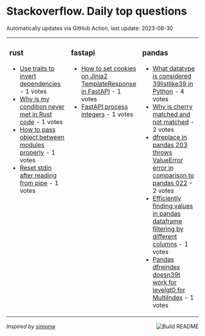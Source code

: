 # Stackoverflow. Daily top questions 

Automatically updates via GitHub Action, last update: <!-- date starts -->2023-08-30<!-- date ends -->


<table><tr><td valign="top" width="33%">

### rust
<!-- rust starts -->
* [Use traits to invert dependencies](https://stackoverflow.com/questions/77008461/use-traits-to-invert-dependencies) - 1 votes
* [Why is my condition never met in Rust code](https://stackoverflow.com/questions/77010557/why-is-my-condition-never-met-in-rust-code) - 1 votes
* [How to pass object between modules properly](https://stackoverflow.com/questions/77007565/how-to-pass-object-between-modules-properly) - 1 votes
* [Reset stdin after reading from pipe](https://stackoverflow.com/questions/76999756/reset-stdin-after-reading-from-pipe) - 1 votes
<!-- rust ends -->
</td><td valign="top" width="34%">


### fastapi
<!-- fastapi starts -->
* [How to set cookies on Jinja2 TemplateResponse in FastAPI](https://stackoverflow.com/questions/77008824/how-to-set-cookies-on-jinja2-templateresponse-in-fastapi) - 1 votes
* [FastAPI process integers](https://stackoverflow.com/questions/77006884/fastapi-process-integers) - 1 votes
<!-- fastapi ends -->
</td><td valign="top" width="34%">


### pandas
<!-- pandas starts -->
* [What datatype is considered 39listlike39 in Python](https://stackoverflow.com/questions/77004957/what-datatype-is-considered-list-like-in-python) - 4 votes
* [Why is cherry matched and not matched](https://stackoverflow.com/questions/76998129/why-is-cherry-matched-and-not-matched) - 2 votes
* [dfreplace in pandas 203 throws ValueError error in comparison to pandas 022](https://stackoverflow.com/questions/76999467/df-replace-in-pandas-2-0-3-throws-valueerror-error-in-comparison-to-pandas-0-2) - 2 votes
* [Efficiently finding values in pandas dataframe filtering by different columns](https://stackoverflow.com/questions/77008355/efficiently-finding-values-in-pandas-dataframe-filtering-by-different-columns) - 1 votes
* [Pandas dfreindex doesn39t work for levelgt0 for MultiIndex](https://stackoverflow.com/questions/77001577/pandas-df-reindex-doesnt-work-for-level0-for-multiindex) - 1 votes
<!-- pandas ends -->
</td></tr></table>

<a href="https://github.com/hp0404/hp0404/actions"><img src="https://github.com/hp0404/hp0404/workflows/Build%20README/badge.svg" align="right" alt="Build README"></a> <p>*Inspired by  [simonw](https://github.com/simonw/simonw)*</p>
